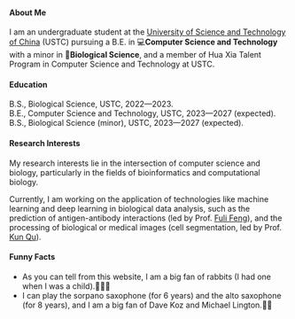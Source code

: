 #### About Me

I am an undergraduate student at the [University of Science and Technology of China](https://www.ustc.edu.cn/) (USTC) pursuing a B.E. in 💻**Computer Science and Technology** with a minor in 🧬**Biological Science**, and a member of Hua Xia Talent Program in Computer Science and Technology at USTC.

#### Education

B.S., Biological Science, USTC, 2022—2023.\
B.E., Computer Science and Technology, USTC, 2023—2027 (expected).\
B.S., Biological Science (minor), USTC, 2023—2027 (expected).

#### Research Interests

My research interests lie in the intersection of computer science and biology, particularly in the fields of bioinformatics and computational biology.

Currently, I am working on the application of technologies like machine learning and deep learning in biological data analysis, such as the prediction of antigen-antibody interactions (led by Prof. [Fuli Feng](https://scholar.google.com/citations?user=QePM4u8AAAAJ)), and the processing of biological or medical images (cell segmentation, led by Prof. [Kun Qu](https://scholar.google.com/citations?user=2CdOi4EAAAAJ)).

#### Funny Facts

* As you can tell from this website, I am a big fan of rabbits (I had one when I was a child).🐰🐰🐰
* I can play the sorpano saxophone (for 6 years) and the alto saxophone (for 8 years), and I am a big fan of Dave Koz and Michael Lington.🎷😎
